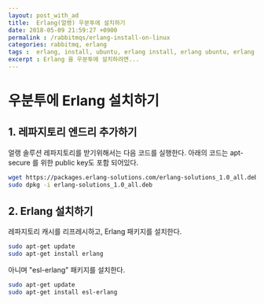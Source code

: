 ```yaml
---
layout: post_with_ad
title:  Erlang(얼랭) 우분투에 설치하기
date: 2018-05-09 21:59:27 +0900
permalink : /rabbitmqs/erlang-install-on-linux
categories: rabbitmq, erlang
tags :  erlang, install, ubuntu, erlang install, erlang ubuntu, erlang install on ubuntu
excerpt : Erlang 을 우분투에 설치하려면...
---
```

# **우분투에 Erlang 설치하기**

## 1. 레파지토리 엔드리 추가하기

얼랭 솔루션 레파지토리를 받기위해서는 다음 코드를 실행한다. 아래의 코드는 apt-secure 를 위한 public key도 포함 되어있다.

```sh
wget https://packages.erlang-solutions.com/erlang-solutions_1.0_all.deb
sudo dpkg -i erlang-solutions_1.0_all.deb
```

## 2.  Erlang 설치하기
레파지토리 캐시를 리프레시하고, Erlang 패키지를 설치한다.

```sh
sudo apt-get update
sudo apt-get install erlang
```

아니며  "esl-erlang" 패키지를 설치한다.

```sh
sudo apt-get update
sudo apt-get install esl-erlang
```
